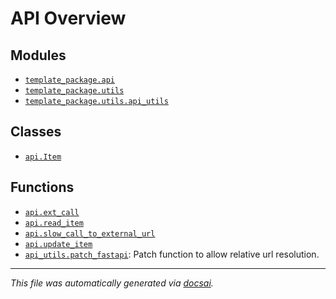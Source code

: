 <!-- markdownlint-disable -->

# API Overview

## Modules

- [`template_package.api`](./template_package.api.md#module-template_packageapi)
- [`template_package.utils`](./template_package.utils.md#module-template_packageutils)
- [`template_package.utils.api_utils`](./template_package.utils.api_utils.md#module-template_packageutilsapi_utils)

## Classes

- [`api.Item`](./template_package.api.md#class-item)

## Functions

- [`api.ext_call`](./template_package.api.md#function-ext_call)
- [`api.read_item`](./template_package.api.md#function-read_item)
- [`api.slow_call_to_external_url`](./template_package.api.md#function-slow_call_to_external_url)
- [`api.update_item`](./template_package.api.md#function-update_item)
- [`api_utils.patch_fastapi`](./template_package.utils.api_utils.md#function-patch_fastapi): Patch function to allow relative url resolution.


---

_This file was automatically generated via [docsai](https://github.com/khulnasoft/docsai)._
